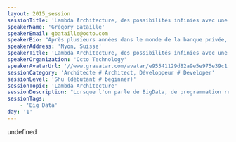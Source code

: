 ```yaml
---
layout: 2015_session
sessionTitle: 'Lambda Architecture, des possibilités infinies avec une transition aisée'
speakerName: 'Grégory Bataille'
speakerEmail: gbataille@octo.com
speakerBio: "Après plusieurs années dans le monde de la banque privée, Grégory travaille aujourd'hui comme architecte chez Octo Technology où il accompagne ses clients dans leurs projets de refonte et/ou d'audit de leurs systèmes. En passionné de technologie, il touche à tout, du back end rails au front end iOS en passant par des applications clients Javascript, sans oublié la programmation fonctionnelle avec Haskell. Il se spécialise aussi sur les problématiques de BigData et de sécurité des systèmes et des applications.\nGrégory s'occupe également du Java User Group de Lausanne et du Hackergarten de Lausanne."
speakerAddress: 'Nyon, Suisse'
speakerTitle: 'Lambda Architecture, des possibilités infinies avec une transition aisée'
speakerOrganization: 'Octo Technology'
speakerAvatarUrl: '//www.gravatar.com/avatar/e95541129d82a9e5e975e39c1fcb8710?size=200&default=mm'
sessionCategory: 'Architecte # Architect, Développeur # Developer'
sessionLevel: 'Shu (débutant # beginner)'
sessionTopic: 'Lambda Architecture'
sessionDescription: "Lorsque l'on parle de BigData, de programmation réactive ou d'autres nouvelles\ntechnologies et nouveaux mouvements, les grandes entreprises sont souvent à la\npeine. D'un côté, les DSI perçoivent la valeur de ces nouvelles technologies\net de ces nouveaux designs ; de l'autre, les SI sont sclérosés par des\nprocessus lourds et il est très difficile, voire impossible, d'y faire entrer\nde nouvelles stacks technologiques.\n\nCette présentation introduira le concept de lambda architecture (type\nd'architecture émergeant dans le monde du big data) et montrera que celle-ci\npeut être mise en place de façon simplifiée dans les grandes DSI. Nous verrons\négalement que ces concepts peuvent être repris dans d'autres contextes que\nceux du big data et ouvrent le SI à de nombreuses possibilités et permettent\nd'envisager sereinement la prochaine vague de croissance.\n"
sessionTags:
    - 'Big Data'
day: '1'
---
```


undefined

